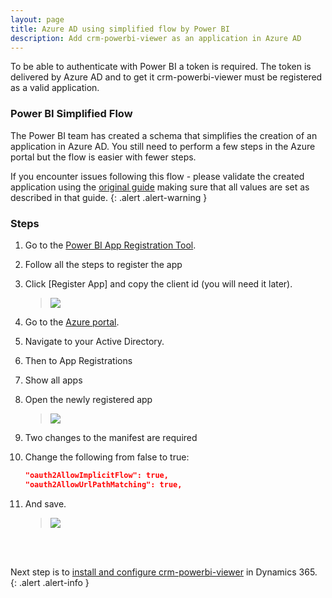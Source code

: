 ```yaml
---
layout: page
title: Azure AD using simplified flow by Power BI 
description: Add crm-powerbi-viewer as an application in Azure AD
---
```

To be able to authenticate with Power BI a token is required. The token is delivered by Azure AD and to get it crm-powerbi-viewer must be registered as a valid application.

### Power BI Simplified Flow
The Power BI team has created a schema that simplifies the creation of an application in Azure AD. You still need to perform a few steps in the Azure portal but the 
flow is easier with fewer steps.

If you encounter issues following this flow - please validate the created application using the [original guide](azure-ad.html) making sure that all values are set as
described in that guide.
{: .alert .alert-warning }

### Steps

1. Go to the <a href="https://dev.powerbi.com/apps/" target="_blank">Power BI App Registration Tool</a>.
2. Follow all the steps to register the app
3. Click [Register App] and copy the client id (you will need it later).

   > [![]({{BASE_PATH}}/assets/images/v1.0/aad/aad-simple-reg-app.png)]({{BASE_PATH}}/assets/images/v1.0/aad/aad-simple-reg-app.png)

4. Go to the <a href="https://portal.azure.com" target="_blank">Azure portal</a>. 
5. Navigate to your Active Directory.
6. Then to App Registrations
7. Show all apps
8. Open the newly registered app

   > [![]({{BASE_PATH}}/assets/images/v1.0/aad/aad-simple-open-app-info.png)]({{BASE_PATH}}/assets/images/v1.0/aad/aad-simple-open-app-info.png)

9. Two changes to the manifest are required
0. Change the following from false to true:

   ```json
   "oauth2AllowImplicitFlow": true,
   "oauth2AllowUrlPathMatching": true,
   ```
1. And save.

   > [![]({{BASE_PATH}}/assets/images/v1.0/aad/aad-simple-modify-manifest.png)]({{BASE_PATH}}/assets/images/v1.0/aad/aad-simple-modify-manifest.png)

<br/>
<br/>

Next step is to [install and configure crm-powerbi-viewer](install-solution.html) in Dynamics 365.
{: .alert .alert-info }
